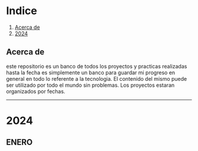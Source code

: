 # Indice

1. [Acerca de](#Acerca-de)
2. [2024](#2024)


## Acerca de

este repositorio es un banco de todos los proyectos y practicas realizadas hasta la fecha
es simplemente un banco para guardar mi progreso en general en todo lo referente a la tecnologia. El contenido del mismo puede ser utilizado por todo el mundo sin problemas. Los proyectos estaran organizados por fechas.

---

# 2024

## ENERO




